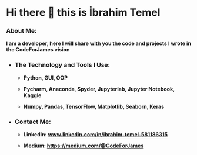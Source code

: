 # Hi there 👋 this is İbrahim Temel
### About Me:

**I am a developer, here I will share with you the code and projects I wrote in the CodeForJames vision**

- ### The Technology and Tools I Use:

   - **Python, GUI, OOP**

   - **Pycharm, Anaconda, Spyder, Jupyterlab, Jupyter Notebook, Kaggle**

   - **Numpy, Pandas, TensorFlow, Matplotlib, Seaborn, Keras**

- ### Contact Me:

  - **LinkedIn: www.linkedin.com/in/ibrahim-temel-581186315**

  - **Medium: https://medium.com/@CodeForJames**











<!--
**CodeForJames/CodeForJames** is a ✨ _special_ ✨ repository because its `README.md` (this file) appears on your GitHub profile.

Here are some ideas to get you started:

- 🔭 I’m currently working on ...
- 🌱 I’m currently learning ...
- 👯 I’m looking to collaborate on ...
- 🤔 I’m looking for help with ...
- 💬 Ask me about ...
- 📫 How to reach me: ...
- 😄 Pronouns: ...
- ⚡ Fun fact: ...
-->
